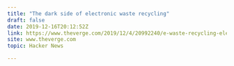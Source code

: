 ```yaml
---
title: "The dark side of electronic waste recycling"
draft: false
date: 2019-12-16T20:12:52Z
link: https://www.theverge.com/2019/12/4/20992240/e-waste-recycling-electronic-basel-convention-crime-total-reclaim-fraud?utm_medium=RSS&utm_source=hune
site: www.theverge.com
topic: Hacker News  

---
```

